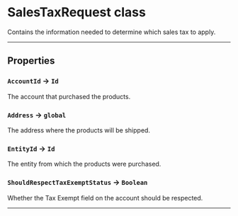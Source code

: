 # SalesTaxRequest class

Contains the information needed to determine which sales tax to apply.

---
## Properties

### `AccountId` → `Id`

The account that purchased the products.

### `Address` → `global`

The address where the products will be shipped.

### `EntityId` → `Id`

The entity from which the products were purchased.

### `ShouldRespectTaxExemptStatus` → `Boolean`

Whether the Tax Exempt field on the account should be respected.

---
